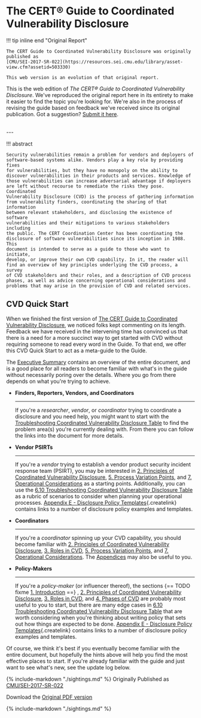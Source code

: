 # The CERT&reg; Guide to Coordinated Vulnerability Disclosure

!!! tip inline end "Original Report"

    The CERT Guide to Coordinated Vulnerability Disclosure was originally published as
    [CMU/SEI-2017-SR-022](https://resources.sei.cmu.edu/library/asset-view.cfm?assetid=503330)

    This web version is an evolution of that original report.

This is the web edition of *The CERT® Guide to Coordinated Vulnerability
Disclosure*. We've reproduced the original report here in its entirety
to make it easier to find the topic you're looking for. We're also in
the process of revising the guide based on feedback we've received
since its original publication. Got a suggestion? [Submit it
here](https://github.com/CERTCC/CERT-Guide-to-CVD/issues).

<!-- for vertical spacing -->
<br/>
---

!!! abstract 

    Security vulnerabilities remain a problem for vendors and deployers of
    software-based systems alike. Vendors play a key role by providing fixes
    for vulnerabilities, but they have no monopoly on the ability to
    discover vulnerabilities in their products and services. Knowledge of
    those vulnerabilities can increase adversarial advantage if deployers
    are left without recourse to remediate the risks they pose. Coordinated
    Vulnerability Disclosure (CVD) is the process of gathering information
    from vulnerability finders, coordinating the sharing of that information
    between relevant stakeholders, and disclosing the existence of software
    vulnerabilities and their mitigations to various stakeholders including
    the public. The CERT Coordination Center has been coordinating the
    disclosure of software vulnerabilities since its inception in 1988. This
    document is intended to serve as a guide to those who want to initiate,
    develop, or improve their own CVD capability. In it, the reader will
    find an overview of key principles underlying the CVD process, a survey
    of CVD stakeholders and their roles, and a description of CVD process
    phases, as well as advice concerning operational considerations and
    problems that may arise in the provision of CVD and related services.

## CVD Quick Start

When we finished the first version of [The CERT Guide to Coordinated Vulnerability
Disclosure](https://resources.sei.cmu.edu/library/asset-view.cfm?assetid=503330),
we noticed folks kept commenting on its length. Feedback we have
received in the intervening time has convinced us that there is a need
for a more succinct way to get started with CVD without requiring
someone to read every word in the Guide. To that end, we offer this CVD
Quick Start to act as a meta-guide to the Guide.

The [Executive Summary](executive_summary.md) contains an
overview of the entire document, and is a good place for all readers to
become familiar with what's in the guide without necessarily poring
over the details. Where you go from there depends on what you're trying
to achieve.

<div class="grid cards" markdown>

- **Finders, Reporters, Vendors, and Coordinators**
 
    ---
    
    If you're a *researcher*, *vendor*, or *coordinator* trying to coordinate a disclosure and you need help, you might
    want to start with the
    [Troubleshooting Coordinated Vulnerability Disclosure Table](6.10-Troubleshooting-Coordinated-Vulnerability-Disclosure-Table_55967749.md)
    to find the problem area(s) you're currently dealing with.
    From there you can follow the links into the document for more details.

- **Vendor PSIRTs**

    ---
    
    If you're a *vendor* trying to establish a vendor product security
    incident response team (PSIRT), you may be interested in [2.
    Principles of Coordinated Vulnerability
    Disclosure](2.-Principles-of-Coordinated-Vulnerability-Disclosure_47677450.md), [5.
    Process Variation
    Points](5.-Process-Variation-Points_47677473.md), and  [7.
    Operational
    Considerations](7.-Operational-Considerations_47677492.md) as a
    starting points. Additionally, you can use the [6.10 Troubleshooting
    Coordinated Vulnerability Disclosure
    Table](6.10-Troubleshooting-Coordinated-Vulnerability-Disclosure-Table_55967749.md) as
    a rubric of scenarios to consider when planning your operational
    processes. [Appendix E - Disclosure Policy
    Templates](/confluence/pages/createpage.action?spaceKey=CVD&title=Appendix+E+%E2%80%93+Disclosure+Policy+Templates&linkCreation=true&fromPageId=47677443){.createlink}
    contains links to a number of disclosure policy examples and
    templates.

- **Coordinators**

    ---
    
    If you're a *coordinator* spinning up your CVD capability, you
    should become familiar with [2. Principles of Coordinated
    Vulnerability
    Disclosure](2.-Principles-of-Coordinated-Vulnerability-Disclosure_47677450.md), [3.
    Roles in CVD](3.-Roles-in-CVD_47677459.md), [5. Process Variation
    Points](5.-Process-Variation-Points_47677473.md), and [7.
    Operational
    Considerations](7.-Operational-Considerations_47677492.md).
    The [Appendices](Appendices_49414192.md) may also be useful to
    you.

- **Policy-Makers**

    ---
    
    If you're a *policy-maker* (or influencer thereof), the
    sections {== TODO fixme [1. Introduction](1.-Introduction_47677445.md) ==} , [2.
    Principles of Coordinated Vulnerability
    Disclosure](2.-Principles-of-Coordinated-Vulnerability-Disclosure_47677450.md), [3.
    Roles in CVD](3.-Roles-in-CVD_47677459.md), and [4. Phases of
    CVD](4.-Phases-of-CVD_47677466.md) are probably most useful to you
    to start, but there are many edge cases in [6.10 Troubleshooting
    Coordinated Vulnerability Disclosure
    Table](6.10-Troubleshooting-Coordinated-Vulnerability-Disclosure-Table_55967749.md) that
    are worth considering when you're thinking about writing policy
    that sets out how things are expected to be done. [Appendix E -
    Disclosure Policy
    Templates](/confluence/pages/createpage.action?spaceKey=CVD&title=Appendix+E+%E2%80%93+Disclosure+Policy+Templates&linkCreation=true&fromPageId=47677443){.createlink}
    contains links to a number of disclosure policy examples and
    templates.

</div>

Of course, we think it's best if you eventually become familiar with
the entire document, but hopefully the hints above will help you find
the most effective places to start. If you're already familiar with the
guide and just want to see what's new, see the update log below.


{% include-markdown "./sightings.md" %}
Originally Published
as [CMU/SEI-2017-SR-022](https://resources.sei.cmu.edu/library/asset-view.cfm?assetid=503330)

Download the [Original PDF version](https://resources.sei.cmu.edu/library/asset-view.cfm?assetid=503330)

{% include-markdown "./sightings.md" %}